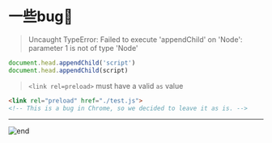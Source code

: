 
# **一些bug👹**

>Uncaught TypeError: Failed to execute 'appendChild' on 'Node': parameter 1 is not of type 'Node'

```js
document.head.appendChild('script')
document.head.appendChild(script)
```

>`<link rel=preload>` must have a valid `as` value

```html
<link rel="preload" href="./test.js">
<!-- This is a bug in Chrome, so we decided to leave it as is. -->
```



------
![end](https://gitee.com/techpang/img_emoji_libs/raw/master/img_bed/markdown_images/end.jpg '富婆加我吧不想努力了')
